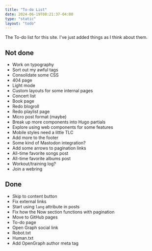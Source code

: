 ```yaml
---
title: "To-do List"
date: 2024-06-19T08:21:37-04:00
type: "static"
layout: "todo"
---
```


The To-do list for this site. I've just added things as I think about them.

## Not done

- Work on typography
- Sort out my awful tags
- Consolidate some CSS
- 404 page
- Light mode
- Custom layouts for some internal pages
- Concert list
- Book page
- Redo blogroll
- Redo playlist page
- Micro post format (maybe)
- Break up more components into Hugo partials
- Explore using web components for some features
- Mobile styles need a little TLC
- Add more to the footer
- Some kind of Mastodon integration?
- Add some arrows to pagination links
- All-time favorite songs post
- All-time favorite albums post
- Workout/training log?
- Join a webring

## Done

- Skip to content button
- Fix external links
- Start using `lang` attribute in posts
- Fix how the Now section functions with pagination
- Move to GitHub pages
- To-do page
- Open Graph social link
- Robot.txt
- Human.txt
- Add OpenGraph author meta tag

